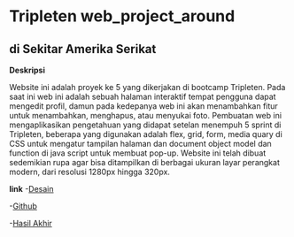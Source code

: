 # Tripleten web_project_around

## di Sekitar Amerika Serikat

**Deskripsi**

Website ini adalah proyek ke 5 yang dikerjakan di bootcamp Tripleten. Pada saat ini web ini adalah sebuah halaman interaktif tempat pengguna dapat mengedit profil, damun pada kedepanya web ini akan menambahkan fitur untuk menambahkan, menghapus, atau menyukai foto. Pembuatan web ini mengaplikasikan pengetahuan yang didapat setelan menempuh 5 sprint di Tripleten, beberapa yang digunakan adalah flex, grid, form, media quary di CSS untuk mengatur tampilan halaman dan document object model dan function di java script untuk membuat pop-up. Website ini telah dibuat sedemikian rupa agar bisa ditampilkan di berbagai ukuran layar perangkat modern, dari resolusi 1280px hingga 320px.

**link**
-[Desain](https://www.figma.com/file/89jWb7ipy9wiA4vVDIRKS8/Web_Brief_Sprint_5_ID-%7C-Di-Sekitar-A.S.-%7C-desktop-%2B-mobile?type=design&node-id=0-1&t=z8A2o6NLLLajT9fh-0)

-[Github](https://github.com/poiseAde/web_project_around)

-[Hasil Akhir](https://poiseade.github.io/web_project_around/)
